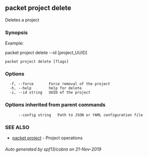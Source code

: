 ## packet project delete

Deletes a project

### Synopsis

Example:

packet project delete --id [project_UUID]



```
packet project delete [flags]
```

### Options

```
  -f, --force       Force removal of the project
  -h, --help        help for delete
  -i, --id string   UUID of the project
```

### Options inherited from parent commands

```
      --config string   Path to JSON or YAML configuration file
```

### SEE ALSO

* [packet project](packet_project.md)	 - Project operations

###### Auto generated by spf13/cobra on 21-Nov-2019
